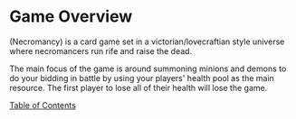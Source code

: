 # __Game Overview__
(Necromancy) is a card game set in a victorian/lovecraftian style universe where necromancers run rife and raise the dead.

The main focus of the game is around summoning minions and demons to do your bidding in battle by using your players' health pool as the main resource. The first player to lose all of their health will lose the game.

[Table of Contents](01_table_of_contents.md)

